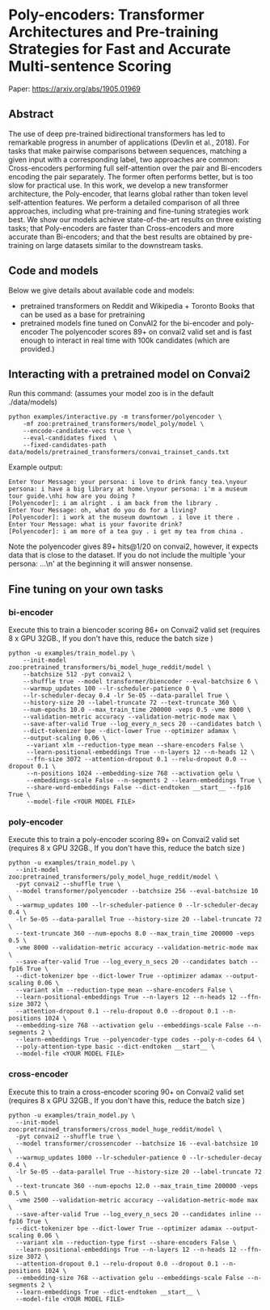 # Poly-encoders: Transformer Architectures and Pre-training Strategies for Fast and Accurate Multi-sentence Scoring


Paper: https://arxiv.org/abs/1905.01969


## Abstract

The use of deep pre-trained bidirectional transformers  has  led  to  remarkable  progress  in  anumber of applications (Devlin et al., 2018). For  tasks  that  make  pairwise  comparisons between  sequences,  matching  a  given  input with  a  corresponding  label,  two  approaches are common: Cross-encoders performing full self-attention over the pair and Bi-encoders encoding the pair separately.   The former often performs  better,  but  is  too  slow  for  practical use.   In  this  work,  we  develop  a  new  transformer  architecture,   the Poly-encoder,   that learns  global  rather  than  token  level  self-attention  features. We  perform  a  detailed comparison  of  all  three  approaches,  including what pre-training and fine-tuning strategies work best. We show our models achieve state-of-the-art results on three existing tasks;  that Poly-encoders are faster than Cross-encoders and more accurate than Bi-encoders; and that the best results are obtained by pre-training on large datasets similar to the downstream tasks.



## Code and models

Below we give details about available code and models:
- pretrained transformers on Reddit and Wikipedia + Toronto Books that can be
  used as a base for pretraining
 - pretrained models fine tuned on ConvAI2 for the bi-encoder and poly-encoder
   The polyencoder scores 89+ on convai2 valid set and is fast enough to
   interact in real time with 100k candidates (which are provided.)

## Interacting with a pretrained model on Convai2

Run this command: (assumes your model zoo is in the default ./data/models)
```
python examples/interactive.py -m transformer/polyencoder \
    -mf zoo:pretrained_transformers/model_poly/model \
    --encode-candidate-vecs true \
    --eval-candidates fixed  \
    --fixed-candidates-path data/models/pretrained_transformers/convai_trainset_cands.txt
```

Example output:
```
Enter Your Message: your persona: i love to drink fancy tea.\nyour persona: i have a big library at home.\nyour persona: i'm a museum tour guide.\nhi how are you doing ?
[Polyencoder]: i am alright . i am back from the library .
Enter Your Message: oh, what do you do for a living?
[Polyencoder]: i work at the museum downtown . i love it there .
Enter Your Message: what is your favorite drink?
[Polyencoder]: i am more of a tea guy . i get my tea from china .
```

Note the polyencoder gives 89+ hits@1/20 on convai2, however, it expects data
that is close to the dataset. If you do not include the multiple 'your persona: ...\n'
at the beginning it will answer nonsense.

## Fine tuning on your own tasks

### bi-encoder

Execute this to train a biencoder scoring 86+ on Convai2 valid set
(requires 8 x GPU 32GB., If you don't have this, reduce the batch size )

```
python -u examples/train_model.py \
    --init-model zoo:pretrained_transformers/bi_model_huge_reddit/model \
    --batchsize 512 -pyt convai2 \
    --shuffle true --model transformer/biencoder --eval-batchsize 6 \
    --warmup_updates 100 --lr-scheduler-patience 0 \
    --lr-scheduler-decay 0.4 -lr 5e-05 --data-parallel True \
    --history-size 20 --label-truncate 72 --text-truncate 360 \
    --num-epochs 10.0 --max_train_time 200000 -veps 0.5 -vme 8000 \
    --validation-metric accuracy --validation-metric-mode max \
    --save-after-valid True --log_every_n_secs 20 --candidates batch \
    --dict-tokenizer bpe --dict-lower True --optimizer adamax \
    --output-scaling 0.06 \
     --variant xlm --reduction-type mean --share-encoders False \
     --learn-positional-embeddings True --n-layers 12 --n-heads 12 \
     --ffn-size 3072 --attention-dropout 0.1 --relu-dropout 0.0 --dropout 0.1 \
     --n-positions 1024 --embedding-size 768 --activation gelu \
     --embeddings-scale False --n-segments 2 --learn-embeddings True \
     --share-word-embeddings False --dict-endtoken __start__ --fp16 True \
     --model-file <YOUR MODEL FILE>
```

### poly-encoder

Execute this to train a poly-encoder scoring 89+ on Convai2 valid set
(requires 8 x GPU 32GB., If you don't have this, reduce the batch size )

```
python -u examples/train_model.py \
  --init-model zoo:pretrained_transformers/poly_model_huge_reddit/model \
  -pyt convai2 --shuffle true \
  --model transformer/polyencoder --batchsize 256 --eval-batchsize 10 \
  --warmup_updates 100 --lr-scheduler-patience 0 --lr-scheduler-decay 0.4 \
  -lr 5e-05 --data-parallel True --history-size 20 --label-truncate 72 \
  --text-truncate 360 --num-epochs 8.0 --max_train_time 200000 -veps 0.5 \
  -vme 8000 --validation-metric accuracy --validation-metric-mode max \
  --save-after-valid True --log_every_n_secs 20 --candidates batch --fp16 True \
  --dict-tokenizer bpe --dict-lower True --optimizer adamax --output-scaling 0.06 \
  --variant xlm --reduction-type mean --share-encoders False \
  --learn-positional-embeddings True --n-layers 12 --n-heads 12 --ffn-size 3072 \
  --attention-dropout 0.1 --relu-dropout 0.0 --dropout 0.1 --n-positions 1024 \
  --embedding-size 768 --activation gelu --embeddings-scale False --n-segments 2 \
  --learn-embeddings True --polyencoder-type codes --poly-n-codes 64 \
  --poly-attention-type basic --dict-endtoken __start__ \
  --model-file <YOUR MODEL FILE>
```

### cross-encoder

Execute this to train a cross-encoder scoring 90+ on Convai2 valid set
(requires 8 x GPU 32GB., If you don't have this, reduce the batch size )

```
python -u examples/train_model.py \
  --init-model zoo:pretrained_transformers/cross_model_huge_reddit/model \
  -pyt convai2 --shuffle true \
  --model transformer/crossencoder --batchsize 16 --eval-batchsize 10 \
  --warmup_updates 1000 --lr-scheduler-patience 0 --lr-scheduler-decay 0.4 \
  -lr 5e-05 --data-parallel True --history-size 20 --label-truncate 72 \
  --text-truncate 360 --num-epochs 12.0 --max_train_time 200000 -veps 0.5 \
  -vme 2500 --validation-metric accuracy --validation-metric-mode max \
  --save-after-valid True --log_every_n_secs 20 --candidates inline --fp16 True \
  --dict-tokenizer bpe --dict-lower True --optimizer adamax --output-scaling 0.06 \
  --variant xlm --reduction-type first --share-encoders False \
  --learn-positional-embeddings True --n-layers 12 --n-heads 12 --ffn-size 3072 \
  --attention-dropout 0.1 --relu-dropout 0.0 --dropout 0.1 --n-positions 1024 \
  --embedding-size 768 --activation gelu --embeddings-scale False --n-segments 2 \
  --learn-embeddings True --dict-endtoken __start__ \
  --model-file <YOUR MODEL FILE>
```
